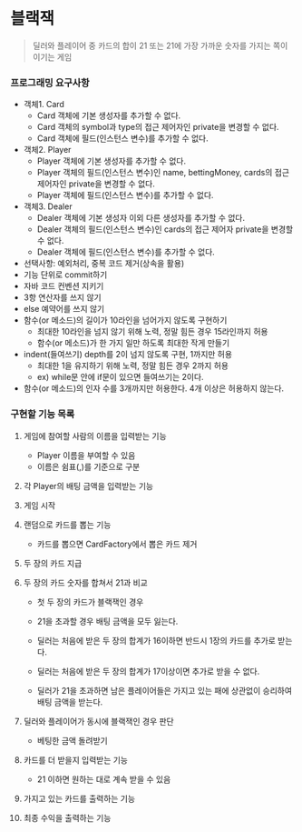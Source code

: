 # 블랙잭

> 딜러와 플레이어 중 카드의 합이 21 또는 21에 가장 가까운 숫자를 가지는 쪽이 이기는 게임

### 프로그래밍 요구사항

- 객체1. Card
  - Card 객체에 기본 생성자를 추가할 수 없다.
  - Card 객체의 symbol과 type의 접근 제어자인 private을 변경할 수 없다.
  - Card 객체에 필드(인스턴스 변수)를 추가할 수 없다.
- 객체2. Player
  - Player 객체에 기본 생성자를 추가할 수 없다.
  - Player 객체의 필드(인스턴스 변수)인 name, bettingMoney, cards의 접근 제어자인 private을 변경할 수 없다.
  - Player 객체에 필드(인스턴스 변수)를 추가할 수 없다.
- 객체3. Dealer
  - Dealer 객체에 기본 생성자 이외 다른 생성자를 추가할 수 없다.
  - Dealer 객체의 필드(인스턴스 변수)인 cards의 접근 제어자 private을 변경할 수 없다.
  - Dealer 객체에 필드(인스턴스 변수)를 추가할 수 없다.
- 선택사항: 예외처리, 중복 코드 제거(상속을 활용)
- 기능 단위로 commit하기
- 자바 코드 컨벤션 지키기
- 3항 연산자를 쓰지 않기
- else 예약어를 쓰지 않기
- 함수(or 메소드)의 길이가 10라인을 넘어가지 않도록 구현하기
  - 최대한 10라인을 넘지 않기 위해 노력, 정말 힘든 경우 15라인까지 허용
  - 함수(or 메소드)가 한 가지 일만 하도록 최대한 작게 만들기
- indent(들여쓰기) depth를 2이 넘지 않도록 구현, 1까지만 허용
  - 최대한 1을 유지하기 위해 노력, 정말 힘든 경우 2까지 허용
  - ex) while문 안에 if문이 있으면 들여쓰기는 2이다.
- 함수(or 메소드)의 인자 수를 3개까지만 허용한다. 4개 이상은 허용하지 않는다.

### 구현할 기능 목록

1. 게임에 참여할 사람의 이름을 입력받는 기능
   - Player 이름을 부여할 수 있음
   - 이름은 쉼표(,)를 기준으로 구분
   
2. 각 Player의 배팅 금액을 입력받는 기능

3. 게임 시작

4. 랜덤으로 카드를 뽑는 기능

   - 카드를 뽑으면 CardFactory에서 뽑은 카드 제거

5. 두 장의 카드 지급

6. 두 장의 카드 숫자를 합쳐서 21과 비교

   - 첫 두 장의 카드가 블랙잭인 경우

   - 21을 초과할 경우 배팅 금액을 모두 잃는다.
   - 딜러는 처음에 받은 두 장의 합계가 16이하면 반드시 1장의 카드를 추가로 받는다.
   - 딜러는 처음에 받은 두 장의 합계가 17이상이면 추가로 받을 수 없다.
   - 딜러가 21을 초과하면 남은 플레이어들은 가지고 있는 패에 상관없이 승리하여 배팅 금액을 받는다.

7. 딜러와 플레이어가 동시에 블랙잭인 경우 판단

   - 베팅한 금액 돌려받기

8. 카드를 더 받을지 입력받는 기능

   - 21 이하면 원하는 대로 계속 받을 수 있음

9. 가지고 있는 카드를 출력하는 기능
10. 최종 수익을 출력하는 기능